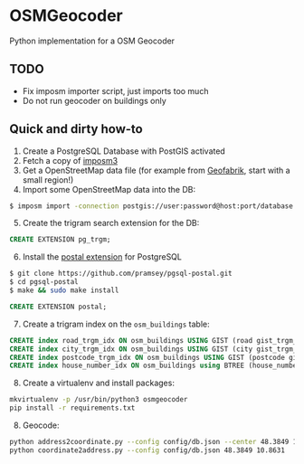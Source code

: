 # OSMGeocoder

Python implementation for a OSM Geocoder

## TODO

- Fix imposm importer script, just imports too much
- Do not run geocoder on buildings only

## Quick and dirty how-to

1. Create a PostgreSQL Database with PostGIS activated
2. Fetch a copy of [imposm3](https://github.com/omniscale/imposm3)
3. Get a OpenStreetMap data file (for example from [Geofabrik](http://download.geofabrik.de/), start with a small region!)
4. Import some OpenStreetMap data into the DB:
```bash
$ imposm import -connection postgis://user:password@host:port/database -mapping doc/imposm_mapping.yml -read /path/to/osm.pbf -write -deployproduction
```
5. Create the trigram search extension for the DB:
```sql
CREATE EXTENSION pg_trgm;
```
6. Install the [postal extension](https://github.com/pramsey/pgsql-postal) for PostgreSQL
``` bash
$ git clone https://github.com/pramsey/pgsql-postal.git
$ cd pgsql-postal
$ make && sudo make install
```
```sql
CREATE EXTENSION postal;
```
7. Create a trigram index on the `osm_buildings` table:
```sql
CREATE index road_trgm_idx ON osm_buildings USING GIST (road gist_trgm_ops);
CREATE index city_trgm_idx ON osm_buildings USING GIST (city gist_trgm_ops);
CREATE index postcode_trgm_idx ON osm_buildings USING GIST (postcode gist_trgm_ops);
CREATE index house_number_idx ON osm_buildings using BTREE (house_number);
```
8. Create a virtualenv and install packages:
```bash
mkvirtualenv -p /usr/bin/python3 osmgeocoder
pip install -r requirements.txt
```
8. Geocode:
```bash
python address2coordinate.py --config config/db.json --center 48.3849 10.8631 Lauterl
python coordinate2address.py --config config/db.json 48.3849 10.8631
```
